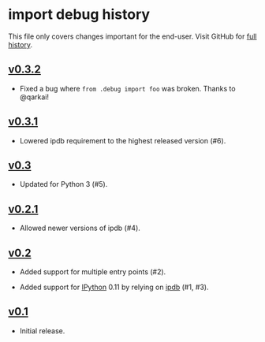 import debug history
====================

This file only covers changes important for the end-user.  Visit GitHub
for [full history][].

  [full history]: https://github.com/narfdotpl/debug/commits/master


[v0.3.2][]
----------

 - Fixed a bug where `from .debug import foo` was broken.
   Thanks to @qarkai!


[v0.3.1][]
----------

 - Lowered ipdb requirement to the highest released version (#6).


[v0.3][]
--------

 - Updated for Python 3 (#5).


[v0.2.1][]
----------

 - Allowed newer versions of ipdb (#4).


[v0.2][]
--------

 - Added support for multiple entry points (#2).

 - Added support for [IPython][] 0.11 by relying on [ipdb][] (#1, #3).

  [IPython]: http://ipython.org/
  [ipdb]: https://github.com/gotcha/ipdb


[v0.1][]
--------

 - Initial release.


  [v0.3.2]: https://github.com/narfdotpl/debug/compare/v0.3.1...v0.3.2
  [v0.3.1]: https://github.com/narfdotpl/debug/compare/v0.3.0...v0.3.1
  [v0.3]: https://github.com/narfdotpl/debug/compare/v0.2.1...v0.3.0
  [v0.2.1]: https://github.com/narfdotpl/debug/compare/v0.2.0...v0.2.1
  [v0.2]: https://github.com/narfdotpl/debug/compare/v0.1.0...v0.2.0
  [v0.1]: https://github.com/narfdotpl/debug/compare/9fd90f8...v0.1.0
